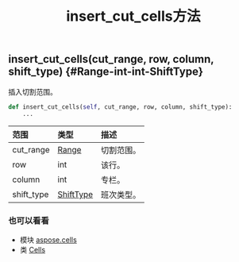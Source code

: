﻿---
title: insert_cut_cells方法
second_title: Aspose.Cells for Python via .NET API 参考资料
description:
type: docs
weight: 700
url: /zh/python-net/aspose.cells/cells/insert_cut_cells/
is_root: false
---
##  insert_cut_cells(cut_range, row, column, shift_type) {#Range-int-int-ShiftType}
插入切割范围。



```python
def insert_cut_cells(self, cut_range, row, column, shift_type):
    ...
```


|范围|类型|描述|
| :- | :- | :- |
| cut_range | [Range](/cells/zh/python-net/aspose.cells/range) |切割范围。|
| row | int |该行。|
| column | int |专栏。|
| shift_type | [ShiftType](/cells/zh/python-net/aspose.cells/shifttype) |班次类型。|



### 也可以看看
* 模块 [aspose.cells](../../)
* 类 [Cells](/cells/zh/python-net/aspose.cells/cells)
